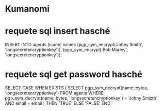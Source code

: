 # Kumanomi

# requete sql insert hasché

INSERT INTO agents (name) values
(pgp_sym_encrypt('Johny Smith', 'longsecretencryptionkey')),
(pgp_sym_encrypt('Bob Marley', 'longsecretencryptionkey'));

# requete sql get password hasché

SELECT
    CASE
        WHEN EXISTS (
            SELECT pgp_sym_decrypt(name::bytea, 'longsecretencryptionkey')
            FROM agents
            WHERE pgp_sym_decrypt(name::bytea, 'longsecretencryptionkey') = 'Johny Smizth' AND email  = email        )
        THEN 'TRUE'
        ELSE 'FALSE'
    END;